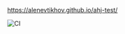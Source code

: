 https://alenevtikhov.github.io/ahj-test/

![CI](https://github.com/AlenEvtikhov/ahj-test/actions/workflows/main.yml/badge.svg)
